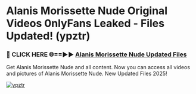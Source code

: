 # Alanis Morissette Nude Original Videos 0nlyFans Leaked - Files Updated! (ypztr)

<h3>🔴 CLICK HERE 🌐==►► <a href="https://tinyurl.com/4mcuefdz" rel="nofollow">Alanis Morissette Nude Updated Files</a></h3>

Get Alanis Morissette Nude and all content. Now you can access all videos and pictures of Alanis Morissette Nude. New Updated Files 2025!

[![ypztr](https://i.imgur.com/StAQSOY.gif)](https://tinyurl.com/4mcuefdz)
